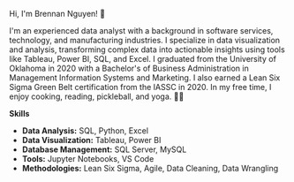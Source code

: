 Hi, I'm Brennan Nguyen! 👋

I'm an experienced data analyst with a background in software services, technology, and manufacturing industries. I specialize in data visualization and analysis, transforming complex data into actionable insights using tools like Tableau, Power BI, SQL, and Excel. 
I graduated from the University of Oklahoma in 2020 with a Bachelor's of Business Administration in Management Information Systems and Marketing. I also earned a Lean Six Sigma Green Belt certification from the IASSC in 2020. In my free time, I enjoy cooking, reading, pickleball, and yoga. 🧘‍♀️

**Skills**
- **Data Analysis:** SQL, Python, Excel
- **Data Visualization:** Tableau, Power BI
- **Database Management:** SQL Server, MySQL
- **Tools:** Jupyter Notebooks, VS Code
- **Methodologies:** Lean Six Sigma, Agile, Data Cleaning, Data Wrangling
<!--
**brennannguyen/brennannguyen** is a ✨ _special_ ✨ repository because its `README.md` (this file) appears on your GitHub profile.

Here are some ideas to get you started:

- 🔭 I’m currently working on ...
- 🌱 I’m currently learning ...
- 👯 I’m looking to collaborate on ...
- 🤔 I’m looking for help with ...
- 💬 Ask me about ...
- 📫 How to reach me: ...
- 😄 Pronouns: ...
- ⚡ Fun fact: ...
-->
